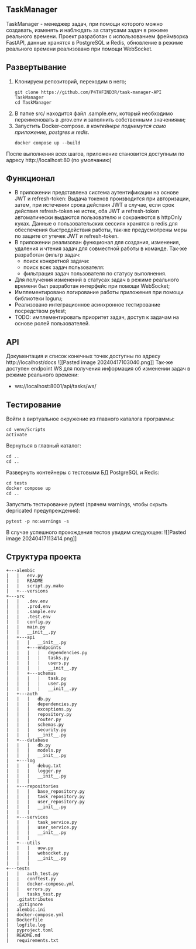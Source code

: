 ## TaskManager
TaskManager - менеджер задач, при помощи которого можно создавать, изменять и наблюдать за статусами задач в режиме реального времени. Проект разработан с использованием фреймворка FastAPI, данные хранятся в PostgreSQL и Redis, обновление в режиме реального времени реализовано при помощи WebSocket.
## Развертывание
1. Клонируем репозиторий, переходим в него;
   ```
   git clone https://github.com/P4THFIND3R/task-manager-API TaskManager
   cd TaskManager
	```
2. В папке src/ находится файл .sample.env, который необходимо переименовать в .prov.env и заполнить собственными значениями;
3. Запустить Docker-compose. *в контейнере поднимутся само приложение, postgres и redis*.
   ``` shell
   docker compose up --build
	```
После выполнения всех шагов, приложение становится доступным по адресу 
http://localhost:80 (по умолчанию)
## Функционал
 * В приложении представлена система аутентификации на основе JWT и refresh-token:
	   Выдача токенов производится при авторизации, затем, при истечении срока действия JWT в случае, если срок действия refresh-token не истек, оба JWT и refresh-token автоматически выдаются пользователю и сохраняются в httpOnly куках.
	   Данные о пользовательских сессиях хранятся в redis для обеспечения быстродействия работы, так-же предусмотрены меры по защите от утечек JWT и refresh-token.
* В приложении реализован функционал для создания, изменения, удаления и чтения задач для совместной работы в команде. Так-же разработан фильтр задач:
	* поиск конкретной задачи:
	* поиск всех задач пользователя:
	* фильтрация задач пользователя по статусу выполнения.
* Для получения изменений в статусах задач в режиме реального времени был разработан интерфейс при помощи WebSocket;
* Имплементировано логирование работы приложения при помощи библиотеки loguru; 
* Реализовано интеграционное асинхронное тестирование посредством pytest;
* TODO: имплементировать приоритет задач, доступ к задачам на основе ролей пользователей.
## API
Документация и список конечных точек доступны по адресу http://localhost/docs
![[Pasted image 20240417103040.png]]
Так-же доступен endpoint WS для получения информация об изменении задач в режиме реального времени:
* ws://localhost:8001/api/tasks/ws/
## Тестирование
Войти в виртуальное окружение из главного каталога программы:
``` shell
cd venv/Scripts
activate
```
Вернуться в главный каталог:
``` shell
cd ..
cd ..
```
Развернуть контейнеры с тестовыми БД PostgreSQL и Redis:
``` shell
cd tests
docker compose up
cd ..
```
Запустить тестирование pytest (прячем warnings, чтобы скрыть depricated предупреждения):
``` shell
pytest -p no:warnings -s
```
В случае успешного прохождения тестов увидим следующее:
![[Pasted image 20240417113414.png]]
## Структура проекта
```
+---alembic
|   |   env.py
|   |   README
|   |   script.py.mako
|   +---versions
+---src
|   |   .dev.env
|   |   .prod.env
|   |   .sample.env
|   |   .test.env
|   |   config.py
|   |   main.py
|   |   __init__.py
|   +---api
|   |   |   __init__.py
|   |   +---endpoints
|   |   |   |   dependencies.py
|   |   |   |   tasks.py
|   |   |   |   users.py
|   |   |   |   __init__.py
|   |   +---schemas
|   |   |   |   task.py
|   |   |   |   user.py
|   |   |   |   __init__.py
|   +---auth
|   |   |   db.py
|   |   |   dependencies.py
|   |   |   exceptions.py
|   |   |   repository.py
|   |   |   router.py
|   |   |   schemas.py
|   |   |   security.py
|   |   |   __init__.py
|   +---database
|   |   |   db.py
|   |   |   models.py
|   |   |   __init__.py
|   +---log
|   |   |   debug.txt
|   |   |   logger.py
|   |   |   __init__.py
|   |   |
|   +---repositories
|   |   |   base_repository.py
|   |   |   task_repository.py
|   |   |   user_repository.py
|   |   |   __init__.py
|   |   |
|   +---services
|   |   |   task_service.py
|   |   |   user_service.py
|   |   |   __init__.py
|   |   |
|   +---utils
|   |   |   uow.py
|   |   |   websocket.py
|   |   |   __init__.py
|   |   |
+---tests
|   |   auth_test.py
|   |   conftest.py
|   |   docker-compose.yml
|   |   errors.py
|   |   tasks_test.py
|   .gitattributes
|   .gitignore
|   alembic.ini
|   docker-compose.yml
|   Dockerfile
|   logfile.log
|   pyproject.toml
|   README.md
|   requirements.txt
```